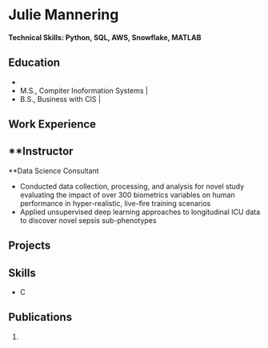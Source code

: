 # Julie Mannering

#### Technical Skills: Python, SQL, AWS, Snowflake, MATLAB

## Education
- 				       		
- M.S., Compiter Inoformation Systems	| 		        		
- B.S., Business with CIS |

## Work Experience
**Instructor
- 

**Data Science Consultant
- Conducted data collection, processing, and analysis for novel study evaluating the impact of over 300 biometrics variables on human performance in hyper-realistic, live-fire training scenarios
- Applied unsupervised deep learning approaches to longitudinal ICU data to discover novel sepsis sub-phenotypes

## Projects
### 



## Skills
- C

## Publications
1. 
